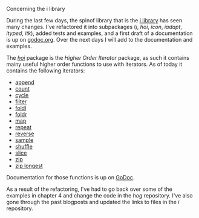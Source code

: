 Concerning the i library

During the last few days, the spinof library that is the [i library](https://github.com/mg/i) has seen many changes. I've refactored it into subpackages (*i*, *hoi*, *icon*, *iadapt*, *ityped*, *itk*), added tests and examples, and a first draft of a documentation is up on [godoc.org](http://godoc.org/github.com/mg/i). Over the next days I will add to the documentation and examples.

The [*hoi*](https://github.com/mg/i/tree/master/hoi) package is the *Higher Order Iterator* package, as such it contains mainy useful higher order functions to use with iterators. As of today it contains the following iterators:

* [append](https://github.com/mg/i/tree/master/hoi/append.go)
* [count](https://github.com/mg/i/tree/master/hoi/count.go)
* [cycle](https://github.com/mg/i/tree/master/hoi/cycle.go)
* [filter](https://github.com/mg/i/tree/master/hoi/filter.go)
* [foldl](https://github.com/mg/i/tree/master/hoi/fold.go)
* [foldr](https://github.com/mg/i/tree/master/hoi/fold.go)
* [map](https://github.com/mg/i/tree/master/hoi/map.go)
* [repeat](https://github.com/mg/i/tree/master/hoi/repeat.go)
* [reverse](https://github.com/mg/i/tree/master/hoi/reverse.go)
* [sample](https://github.com/mg/i/tree/master/hoi/sample.go)
* [shuffle](https://github.com/mg/i/tree/master/hoi/sample.go)
* [slice](https://github.com/mg/i/tree/master/hoi/slice.go)
* [zip](https://github.com/mg/i/tree/master/hoi/zip.go)
* [zip longest](https://github.com/mg/i/tree/master/hoi/zip.go)

Documentation for those functions is up on [GoDoc](http://godoc.org/github.com/mg/i/hoi).

As a result of the refactoring, I've had to go back over some of the examples in chapter 4 and change the code in the *hog* repository. I've also gone through the past blogposts and updated the links to files in the *i* repository. 
